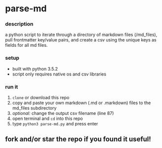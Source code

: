 # **parse-md**

### description
a python script to iterate through a directory of markdown files (/md_files), pull frontmatter key/value pairs, and create a csv using the unique keys as fields for all md files.

### setup
- built with python 3.5.2
- script only requires native os and csv libraries

### run it
1. `clone` or download this repo
2. copy and paste your own markdown (.md or .markdown) files to the md_files subdirectory
3. *optional:* change the output csv filename (line 87)
4. open terminal and `cd` into this repo
5. type `python3 parse-md.py` and press enter

## **fork and/or star the repo if you found it useful!**

